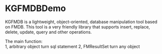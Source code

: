 # KGFMDBDemo
KGFMDB is a lightweight, object-oriented, database manipulation tool based on FMDB. 
This tool is a very friendly library that supports insert, replace, delete, update, query and other operations. 

The main function:  
1, arbitrary object turn sql statement
2, FMResultSet turn any object
